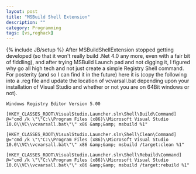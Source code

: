 ```yaml
---
layout: post
title: "MSBuild Shell Extension"
description: ""
category: Programming
tags: [vs,reghack]
---
```

{% include JB/setup %}
After MSBuildShellExtension stopped getting developed (so that it won't really build .Net 4.0 any more, even with a fair 
bit of fiddling), and after trying MSBuild Launch pad and not digging it, I figured why go all high tech and not just 
create a simple Registry Shell command.  For posterity (and so I can find it in the future) here it is (copy the
following into a .reg file and update the location of vcvarsall.bat depending upon your installation of Visual Studio and
whether or not you are on 64Bit windows or not).


    Windows Registry Editor Version 5.00

    [HKEY_CLASSES_ROOT\VisualStudio.Launcher.sln\Shell\Build\Command]
    @="cmd /k \"\"C:\\Program Files (x86)\\Microsoft Visual Studio 10.0\\VC\\vcvarsall.bat\"\" x86 &amp;&amp; msbuild %1"

    [HKEY_CLASSES_ROOT\VisualStudio.Launcher.sln\Shell\Clean\Command]
    @="cmd /k \"\"C:\\Program Files (x86)\\Microsoft Visual Studio 10.0\\VC\\vcvarsall.bat\"\" x86 &amp;&amp; msbuild /target:clean %1"

    [HKEY_CLASSES_ROOT\VisualStudio.Launcher.sln\Shell\Rebuild\Command]
    @="cmd /k \"\"C:\\Program Files (x86)\\Microsoft Visual Studio 10.0\\VC\\vcvarsall.bat\"\" x86 &amp;&amp; msbuild /target:rebuild %1"
